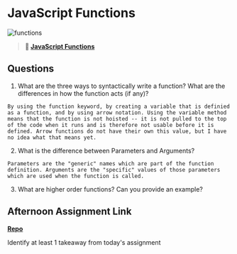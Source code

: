 # JavaScript Functions

![functions](https://bcw.blob.core.windows.net/public/img/function-anatomy.jpg)

> **📖 [JavaScript Functions](https://codeworksacademy.com/fs-student-guide/resources/wk2/02-Functions)**

## Questions

1. What are the three ways to syntactically write a function? What are the differences in how the function acts (if any)?

```
By using the function keyword, by creating a variable that is definied as a function, and by using arrow notation. Using the variable method means that the function is not hoisted -- it is not pulled to the top of the code when it runs and is therefore not usable before it is defined. Arrow functions do not have their own this value, but I have no idea what that means yet.
```

2. What is the difference between Parameters and Arguments?

```
Parameters are the "generic" names which are part of the function definition. Arguments are the "specific" values of those parameters which are used when the function is called.
```

3. What are higher order functions? Can you provide an example?

## Afternoon Assignment Link

**[Repo](https://github.com/TaylorBruun/<ASSIGNMENT_REPO>)**

Identify at least 1 takeaway from today's assignment
